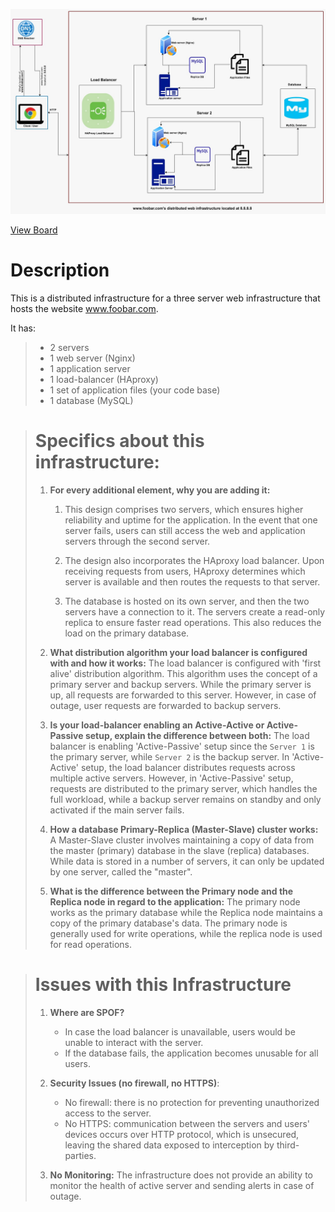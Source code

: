 ![Distributed Web Infrastructure](./images/1-distributed_web_infrastructure.jpg)

[View Board](https://drive.google.com/file/d/18DXk3AZRh2hdB6j7q-52LnxqfYc64C9G/view?usp=sharing)

# **Description**<br>
This is a distributed infrastructure for a three server web infrastructure that hosts the website www.foobar.com.

It has:
> * 2 servers
> * 1 web server (Nginx)
> * 1 application server
> * 1 load-balancer (HAproxy)
> * 1 set of application files (your code base)
> * 1 database (MySQL)

> # **Specifics about this infrastructure:**
> 1. **For every additional element, why you are adding it:**
>     1. This design comprises two servers, which ensures higher reliability and uptime for the application. In the event that one server fails, users can still access the web and application servers through the second server.
>
>     2. The design also incorporates the HAproxy load balancer. Upon receiving requests from users, HAproxy determines which server is available and then routes the requests to that server.
>     3. The database is hosted on its own server, and then the two servers have a connection to it. The servers create a read-only replica to ensure faster read operations. This also reduces the load on the primary database.
>
> 2. **What distribution algorithm your load balancer is configured with and how it works:**
> The load balancer is configured with 'first alive' distribution algorithm. This algorithm uses the concept of a primary server and backup servers. While the primary server is up, all requests are forwarded to this server. However, in case of outage, user requests are forwarded to backup servers.
>
> 3. **Is your load-balancer enabling an Active-Active or Active-Passive setup, explain the difference between both:**
> The load balancer is enabling 'Active-Passive' setup since the `Server 1` is the primary server, while `Server 2` is the backup server.
> In 'Active-Active' setup, the load balancer distributes requests across multiple active servers. However, in 'Active-Passive' setup, requests are distributed to the primary server, which handles the full workload, while a backup server remains on standby and only activated if the main server fails.
>
> 4. **How a database Primary-Replica (Master-Slave) cluster works:**
> A Master-Slave cluster involves maintaining a copy of data from the master (primary) database in the slave (replica) databases. While data is stored in a number of servers, it can only be updated by one server, called the "master".
>
> 5. **What is the difference between the Primary node and the Replica node in regard to the application:**
> The primary node works as the primary database while the Replica node maintains a copy of the primary database's data. The primary node is generally used for write operations, while the replica node is used for read operations.
>

> # **Issues with this Infrastructure**
> 1. **Where are SPOF?**
>       + In case the load balancer is unavailable, users would be unable to interact with the server.
>       + If the database fails, the application becomes unusable for all users.
>
> 2. **Security Issues (no firewall, no HTTPS)**:
>       + No firewall: there is no protection for preventing unauthorized access to the server.
>       + No HTTPS: communication between the servers and users' devices occurs over HTTP protocol, which is unsecured, leaving the shared data exposed to interception by third-parties.
>
> 3. **No Monitoring:**
> The infrastructure does not provide an ability to monitor the health of active server and sending alerts in case of outage.
>